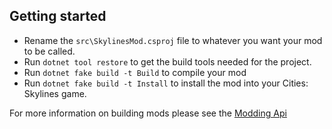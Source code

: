 ## Getting started

- Rename the `src\SkylinesMod.csproj` file to whatever you want your mod to be called.
- Run `dotnet tool restore` to get the build tools needed for the project.
- Run `dotnet fake build -t Build` to compile your mod
- Run `dotnet fake build -t Install` to install the mod into your Cities: Skylines game.

For more information on building mods please see the [Modding Api](https://skylines.paradoxwikis.com/Modding_API)
